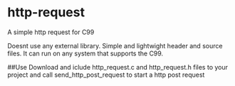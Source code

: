 # http-request
A simple http request for C99

Doesnt use any external library. 
Simple and lightwight header and source files.
It can run on any system that supports the C99.

##Use
Download and iclude http_request.c and http_request.h files to your project and call send_http_post_request to start  a http post request
